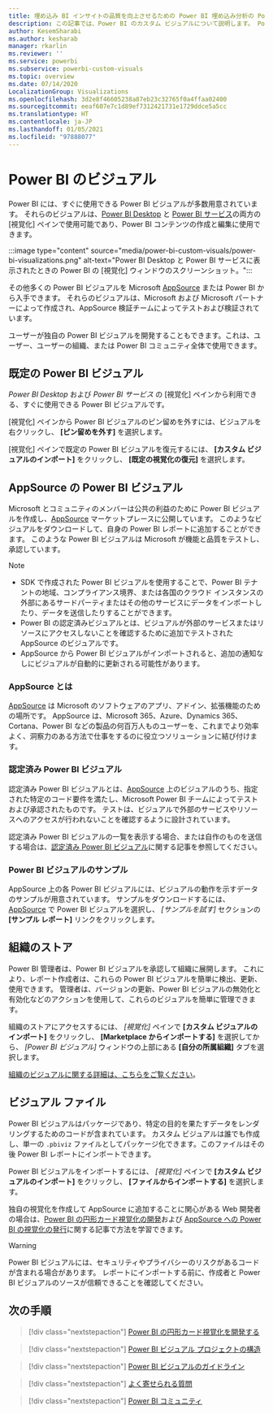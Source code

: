 ```yaml
---
title: 埋め込み BI インサイトの品質を向上させるための Power BI 埋め込み分析の Power BI のビジュアル
description: この記事では、Power BI のカスタム ビジュアルについて説明します。 Power BI 埋め込み分析を使用して、より優れた埋め込み BI インサイトを有効にします。
author: KesemSharabi
ms.author: kesharab
manager: rkarlin
ms.reviewer: ''
ms.service: powerbi
ms.subservice: powerbi-custom-visuals
ms.topic: overview
ms.date: 07/14/2020
LocalizationGroup: Visualizations
ms.openlocfilehash: 3d2e8f46605238a87eb23c32765f0a4ffaa02400
ms.sourcegitcommit: eeaf607e7c1d89ef7312421731e1729ddce5a5cc
ms.translationtype: HT
ms.contentlocale: ja-JP
ms.lasthandoff: 01/05/2021
ms.locfileid: "97888077"
---
```

# <a name="visuals-in-power-bi"></a>Power BI のビジュアル

Power BI には、すぐに使用できる Power BI ビジュアルが多数用意されています。 それらのビジュアルは、[Power BI Desktop](https://powerbi.microsoft.com/desktop/) と [Power BI サービス](https://app.powerbi.com)の両方の [視覚化] ペインで使用可能であり、Power BI コンテンツの作成と編集に使用できます。

:::image type="content" source="media/power-bi-custom-visuals/power-bi-visualizations.png" alt-text="Power BI Desktop と Power BI サービスに表示されたときの Power BI の [視覚化] ウィンドウのスクリーンショット。":::

その他多くの Power BI ビジュアルを Microsoft [AppSource](https://nam06.safelinks.protection.outlook.com/?url=https%3A%2F%2Fappsource.microsoft.com%2Fen-us%2Fmarketplace%2Fapps%3Fpage%3D1%26product%3Dpower-bi-visuals&data=02%7C01%7CKesem.Sharabi%40microsoft.com%7C6d9286afacb3468d4cde08d740b76694%7C72f988bf86f141af91ab2d7cd011db47%7C1%7C0%7C637049028749147718&sdata=igWm0e1vXdgGcbyvngQBrHQVAkahPnxPC1ZhUPntGI8%3D&reserved=0) または Power BI から入手できます。 それらのビジュアルは、Microsoft および Microsoft パートナーによって作成され、AppSource 検証チームによってテストおよび検証されています。

ユーザーが独自の Power BI ビジュアルを開発することもできます。これは、ユーザー、ユーザーの組織、または Power BI コミュニティ全体で使用できます。

## <a name="default-power-bi-visuals"></a>既定の Power BI ビジュアル

*Power BI Desktop* および *Power BI サービス* の [視覚化] ペインから利用できる、すぐに使用できる Power BI ビジュアルです。

[視覚化] ペインから Power BI ビジュアルのピン留めを外すには、ビジュアルを右クリックし、 **[ピン留めを外す]** を選択します。

[視覚化] ペインで既定の Power BI ビジュアルを復元するには、 **[カスタム ビジュアルのインポート]** をクリックし、 **[既定の視覚化の復元]** を選択します。 

## <a name="appsource-power-bi-visuals"></a>AppSource の Power BI ビジュアル

Microsoft とコミュニティのメンバーは公共の利益のために Power BI ビジュアルを作成し、[AppSource](https://appsource.microsoft.com/marketplace/apps?product=power-bi-visuals) マーケットプレースに公開しています。 このようなビジュアルをダウンロードして、自身の Power BI レポートに追加することができます。 このような Power BI ビジュアルは Microsoft が機能と品質をテストし、承認しています。

>[!NOTE]
>* SDK で作成された Power BI ビジュアルを使用することで、Power BI テナントの地域、コンプライアンス境界、または各国のクラウド インスタンスの外部にあるサードパーティまたはその他のサービスにデータをインポートしたり、データを送信したりすることができます。
>* Power BI の認定済みビジュアルとは、ビジュアルが外部のサービスまたはリソースにアクセスしないことを確認するために追加でテストされた AppSource のビジュアルです。
>* AppSource から Power BI ビジュアルがインポートされると、追加の通知なしにビジュアルが自動的に更新される可能性があります。

### <a name="what-is-appsource"></a>AppSource とは

[AppSource](https://appsource.microsoft.com/marketplace/apps?product=power-bi-visuals) は Microsoft のソフトウェアのアプリ、アドイン、拡張機能のための場所です。 AppSource は、Microsoft 365、Azure、Dynamics 365、Cortana、Power BI などの製品の何百万人ものユーザーを、これまでより効率よく、洞察力のある方法で仕事をするのに役立つソリューションに結び付けます。

### <a name="certified-power-bi-visuals"></a>認定済み Power BI ビジュアル

認定済み Power BI ビジュアルとは、[AppSource](https://nam06.safelinks.protection.outlook.com/?url=https%3A%2F%2Fappsource.microsoft.com%2Fen-us%2Fmarketplace%2Fapps%3Fpage%3D1%26product%3Dpower-bi-visuals&data=02%7C01%7CKesem.Sharabi%40microsoft.com%7C6d9286afacb3468d4cde08d740b76694%7C72f988bf86f141af91ab2d7cd011db47%7C1%7C0%7C637049028749147718&sdata=igWm0e1vXdgGcbyvngQBrHQVAkahPnxPC1ZhUPntGI8%3D&reserved=0) 上のビジュアルのうち、指定された特定のコード要件を満たし、Microsoft Power BI チームによってテストおよび承認されたものです。 テストは、ビジュアルで外部のサービスやリソースへのアクセスが行われないことを確認するように設計されています。

認定済み Power BI ビジュアルの一覧を表示する場合、または自作のものを送信する場合は、[認定済み Power BI ビジュアル](power-bi-custom-visuals-certified.md)に関する記事を参照してください。

### <a name="samples-for-power-bi-visuals"></a>Power BI ビジュアルのサンプル

AppSource 上の各 Power BI ビジュアルには、ビジュアルの動作を示すデータのサンプルが用意されています。 サンプルをダウンロードするには、[AppSource](https://nam06.safelinks.protection.outlook.com/?url=https%3A%2F%2Fappsource.microsoft.com%2Fen-us%2Fmarketplace%2Fapps%3Fpage%3D1%26product%3Dpower-bi-visuals&data=02%7C01%7CKesem.Sharabi%40microsoft.com%7C6d9286afacb3468d4cde08d740b76694%7C72f988bf86f141af91ab2d7cd011db47%7C1%7C0%7C637049028749147718&sdata=igWm0e1vXdgGcbyvngQBrHQVAkahPnxPC1ZhUPntGI8%3D&reserved=0) で Power BI ビジュアルを選択し、 *[サンプルを試す]* セクションの **[サンプル レポート]** リンクをクリックします。

## <a name="organizational-store"></a>組織のストア

Power BI 管理者は、Power BI ビジュアルを承認して組織に展開します。 これにより、レポート作成者は、これらの Power BI ビジュアルを簡単に検出、更新、使用できます。 管理者は、バージョンの更新、Power BI ビジュアルの無効化と有効化などのアクションを使用して、これらのビジュアルを簡単に管理できます。

組織のストアにアクセスするには、 *[視覚化]* ペインで **[カスタム ビジュアルのインポート]** をクリックし、 **[Marketplace からインポートする]** を選択してから、 *[Power BI ビジュアル]* ウィンドウの上部にある **[自分の所属組織]** タブを選択します。

[組織のビジュアルに関する詳細は、こちらをご覧ください](power-bi-custom-visuals-organization.md)。

## <a name="visual-files"></a>ビジュアル ファイル

Power BI ビジュアルはパッケージであり、特定の目的を果たすデータをレンダリングするためのコードが含まれています。 カスタム ビジュアルは誰でも作成し、単一の `.pbiviz` ファイルとしてパッケージ化できます。このファイルはその後 Power BI レポートにインポートできます。

Power BI ビジュアルをインポートするには、 *[視覚化]* ペインで **[カスタム ビジュアルのインポート]** をクリックし、 **[ファイルからインポートする]** を選択します。

独自の視覚化を作成して AppSource に追加することに関心がある Web 開発者の場合は、[Power BI の円形カード視覚化の開発](develop-circle-card.md)および [AppSource への Power BI の視覚化の発行](office-store.md)に関する記事で方法を学習できます。

> [!WARNING]
> Power BI ビジュアルには、セキュリティやプライバシーのリスクがあるコードが含まれる場合があります。 レポートにインポートする前に、作成者と Power BI ビジュアルのソースが信頼できることを確認してください。

## <a name="next-steps"></a>次の手順

>[!div class="nextstepaction"]
>[Power BI の円形カード視覚化を開発する](develop-circle-card.md)

>[!div class="nextstepaction"]
>[Power BI ビジュアル プロジェクトの構造](visual-project-structure.md)

>[!div class="nextstepaction"]
>[Power BI ビジュアルのガイドライン](guidelines-powerbi-visuals.md)

>[!div class="nextstepaction"]
>[よく寄せられる質問](power-bi-custom-visuals-faq.md)

>[!div class="nextstepaction"]
>[Power BI コミュニティ](https://community.powerbi.com/)